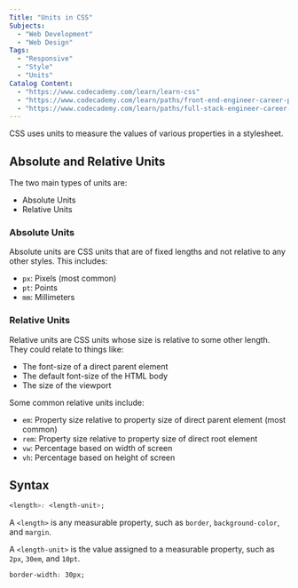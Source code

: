 ```yaml
---
Title: "Units in CSS"
Subjects:
  - "Web Development"
  - "Web Design"
Tags:
  - "Responsive"
  - "Style"
  - "Units"
Catalog Content:
  - "https://www.codecademy.com/learn/learn-css"
  - "https://www.codecademy.com/learn/paths/front-end-engineer-career-path"
  - "https://www.codecademy.com/learn/paths/full-stack-engineer-career-path"
---
```


CSS uses units to measure the values of various properties in a stylesheet. 

## Absolute and Relative Units

The two main types of units are: 

* Absolute Units
* Relative Units

### Absolute Units

Absolute units are CSS units that are of fixed lengths and not relative to any other styles. This includes: 

* `px`: Pixels (most common)
* `pt`: Points 
* `mm`: Millimeters

### Relative Units

Relative units are CSS units whose size is relative to some other length. They could relate to things like:

* The font-size of a direct parent element
* The default font-size of the HTML body
* The size of the viewport

Some common relative units include: 

* `em`: Property size relative to property size of direct parent element (most common)
* `rem`: Property size relative to property size of direct root element
* `vw`: Percentage based on width of screen
* `vh`: Percentage based on height of screen


## Syntax

```css
<length>: <length-unit>;
```

A `<length>` is any measurable property, such as `border`, `background-color`, and `margin`.

A `<length-unit>` is the value assigned to a measurable property, such as `2px`, `30em`, and `10pt`.

```css
border-width: 30px;
```

